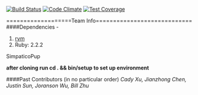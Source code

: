 [![Build Status](https://travis-ci.org/hyu596/simpatico-pup2.svg?branch=master)](https://travis-ci.org/hyu596/simpatico-pup2) [![Code Climate](https://codeclimate.com/github/hyu596/simpatico-pup2/badges/gpa.svg)](https://codeclimate.com/github/hyu596/simpatico-pup2) [![Test Coverage](https://codeclimate.com/github/hyu596/simpatico-pup2/badges/coverage.svg)](https://codeclimate.com/github/hyu596/simpatico-pup2/coverage)


===================Team Info============================
####Dependencies - 
  1. [rvm](https://rvm.io)
  2. Ruby: 2.2.2

SimpaticoPup

**after cloning run cd . && bin/setup to set up environment**


####Past Contributors (in no particular order)
*Cady Xu, Jianzhong Chen, Justin Sun, Joranson Wu, Bill Zhu*


